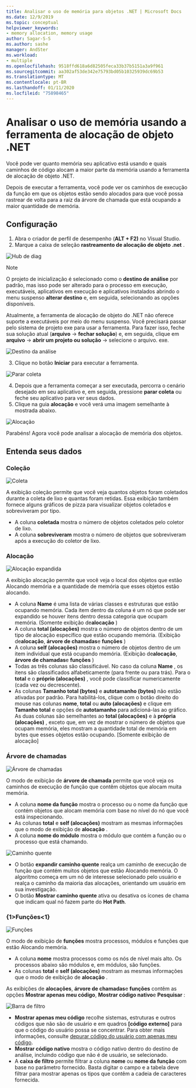 ```yaml
---
title: Analisar o uso de memória para objetos .NET | Microsoft Docs
ms.date: 12/9/2019
ms.topic: conceptual
helpviewer_keywords:
- memory allocation, memory usage
author: Sagar-S-S
ms.author: sashe
manager: AndSter
ms.workload:
- multiple
ms.openlocfilehash: 9518ffd618a6d82505feca33b37b5151a3a9f961
ms.sourcegitcommit: aa302af53de342e75793bd05b10325939dc69b53
ms.translationtype: MT
ms.contentlocale: pt-BR
ms.lasthandoff: 01/11/2020
ms.locfileid: "75898465"
---
```

# <a name="analyze-memory-usage-using-the-net-object-allocation-tool"></a>Analisar o uso de memória usando a ferramenta de alocação de objeto .NET

Você pode ver quanto memória seu aplicativo está usando e quais caminhos de código alocam a maior parte da memória usando a ferramenta de alocação de objeto .NET.

Depois de executar a ferramenta, você pode ver os caminhos de execução da função em que os objetos estão sendo alocados para que você possa rastrear de volta para a raiz da árvore de chamada que está ocupando a maior quantidade de memória.

## <a name="setup"></a>Configuração

1. Abra o criador de perfil de desempenho (**ALT + F2)** no Visual Studio.
2.  Marque a caixa de seleção **rastreamento de alocação de objeto .net** .

![Hub de diag](../profiling/media/diaghub.png "Hub de diag")

> [!NOTE]
> O projeto de inicialização é selecionado como o **destino de análise** por padrão, mas isso pode ser alterado para o processo em execução, executáveis, aplicativos em execução e aplicativos instalados abrindo o menu suspenso **alterar destino** e, em seguida, selecionando as opções disponíveis.

   Atualmente, a ferramenta de alocação de objeto do .NET não oferece suporte a executáveis por meio do menu suspenso. Você precisará passar pelo sistema de projeto exe para usar a ferramenta. Para fazer isso, feche sua solução atual (**arquivo** -> **fechar solução**) e, em seguida, clique em **arquivo** -> **abrir um projeto ou solução** -> selecione o arquivo. exe.

![Destino da análise](../profiling/media/analysistarget.png "Destino da análise")

3. Clique no botão **Iniciar** para executar a ferramenta.

![Parar coleta](../profiling/media/stopcollection.png "Parar coleta")

4. Depois que a ferramenta começar a ser executada, percorra o cenário desejado em seu aplicativo e, em seguida, pressione **parar coleta** ou feche seu aplicativo para ver seus dados.
5. Clique na guia **alocação** e você verá uma imagem semelhante à mostrada abaixo.

![Alocação](../profiling/media/allocation.png "Alocação")

Parabéns! Agora você pode analisar a alocação de memória dos objetos.

## <a name="understand-your-data"></a>Entenda seus dados

### <a name="collection"></a>Coleção

![Coleta](../profiling/media/collection.png "Coleção")

A exibição coleção permite que você veja quantos objetos foram coletados durante a coleta de lixo e quantas foram retidas. Essa exibição também fornece alguns gráficos de pizza para visualizar objetos coletados e sobreviveram por tipo.

- A coluna **coletada** mostra o número de objetos coletados pelo coletor de lixo.
- A coluna **sobreviveram** mostra o número de objetos que sobreviveram após a execução do coletor de lixo.

### <a name="allocation"></a>Alocação

![Alocação expandida](../profiling/media/allocationexpanded.png "Alocação expandida")

A exibição alocação permite que você veja o local dos objetos que estão Alocando memória e a quantidade de memória que esses objetos estão alocando.

- A coluna **Name** é uma lista de várias classes e estruturas que estão ocupando memória. Cada item dentro da coluna é um nó que pode ser expandido se houver itens dentro dessa categoria que ocupam memória. (Somente exibição de**alocação** )
- A coluna **total (alocações)** mostra o número de objetos dentro de um tipo de alocação específico que estão ocupando memória. (Exibição de**alocação**, **árvore de chamadas**e **funções** )
- A coluna **self (alocações)** mostra o número de objetos dentro de um item individual que está ocupando memória. (Exibição de**alocação**, **árvore de chamadas**e **funções** )
- Todas as três colunas são classificável. No caso da coluna **Name** , os itens são classificados alfabeticamente (para frente ou para trás). Para o **total** e o **próprio (alocações)** , você pode classificar numericamente (cada vez ou decrescente).
- As colunas **Tamanho total (bytes)** e **autotamanho (bytes)** não estão ativadas por padrão. Para habilitá-los, clique com o botão direito do mouse nas colunas **nome**, **total** ou **auto (alocações)** e clique em **Tamanho total** e opções de **autotamanho** para adicioná-las ao gráfico. As duas colunas são semelhantes ao **total (alocações)** e à **própria (alocações)** , exceto que, em vez de mostrar o número de objetos que ocupam memória, eles mostram a quantidade total de memória em bytes que esses objetos estão ocupando. [Somente exibição de alocação]

### <a name="call-tree"></a>Árvore de chamadas

![Árvore de chamadas](../profiling/media/calltree.png "Árvore de chamadas")

O modo de exibição de **árvore de chamada** permite que você veja os caminhos de execução de função que contêm objetos que alocam muita memória.

- A coluna **nome da função** mostra o processo ou o nome da função que contém objetos que alocam memória com base no nível do nó que você está inspecionando.
- As colunas **total** e **self (alocações)** mostram as mesmas informações que o modo de exibição de **alocação** .
- A coluna **nome do módulo** mostra o módulo que contém a função ou o processo que está chamando.

![Caminho quente](../profiling/media/hotpath.png "Afunilamento")

- O botão **expandir caminho quente** realça um caminho de execução de função que contém muitos objetos que estão Alocando memória. O algoritmo começa em um nó de interesse selecionado pelo usuário e realça o caminho da maioria das alocações, orientando um usuário em sua investigação.
- O botão **Mostrar caminho quente** ativa ou desativa os ícones de chama que indicam qual nó fazem parte do **Hot Path**.

### <a name="functions"></a>{1&gt;Funções&lt;1}

![Funções](../profiling/media/functions.png "{1&gt;Funções&lt;1}")

O modo de exibição de **funções** mostra processos, módulos e funções que estão Alocando memória.

- A coluna **nome** mostra processos como os nós de nível mais alto. Os processos abaixo são módulos e, em módulos, são funções.
- As colunas **total** e **self (alocações)** mostram as mesmas informações que o modo de exibição de **alocação** .

As exibições de **alocações**, **árvore de chamadas**e **funções** contêm as opções **Mostrar apenas meu código**, **Mostrar código nativo**e **Pesquisar** :

![Barra de filtro](../profiling/media/filterbar.png "Barra de filtro")

- **Mostrar apenas meu código** recolhe sistemas, estruturas e outros códigos que não são de usuário e em quadros **[código externo]** para que o código do usuário possa se concentrar. Para obter mais informações, consulte [depurar código do usuário com apenas meu código](../debugger/just-my-code.md).
- **Mostrar código nativo** mostra o código nativo dentro do destino de análise, incluindo código que não é de usuário, se selecionado.
- A **caixa de filtro** permite filtrar a coluna **nome** ou **nome da função** com base no parâmetro fornecido. Basta digitar o campo e a tabela deve filtrar para mostrar apenas os tipos que contêm a cadeia de caracteres fornecida.

